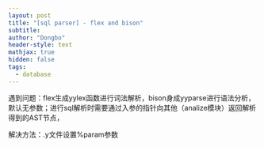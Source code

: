```yaml
---
layout: post
title: "[sql parser] - flex and bison"
subtitle: 
author: "Dongbo"
header-style: text
mathjax: true
hidden: false
tags:
  - database
---
```


遇到问题：flex生成yylex函数进行词法解析，bison身成yyparse进行语法分析，默认无参数；进行sql解析时需要通过入参的指针向其他（analize模块）返回解析得到的AST节点，

解决方法：.y文件设置%param参数